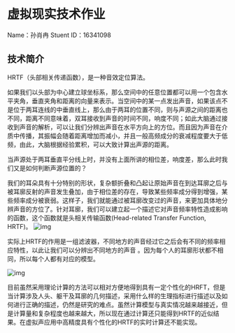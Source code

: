 # 虚拟现实技术作业

 Name：孙肖冉        Stuent ID：16341098

 ## 技术简介

HRTF（头部相关传递函数），是一种音效定位算法。

如果我们以头部为中心建立球坐标系，那么空间中的任意位置都可以用一个包含水平夹角，垂直夹角和距离的向量来表示。当空间中的某一点发出声音，如果该点不是位于两耳连线的中垂直线上，那么由于两耳的位置不同，则与声源之间的距离也不同，距离不同意味着，双耳接收到声音的时间不同，响度不同；如此大脑通过接收到声音的解析，可以让我们分辨出声音在水平方向上的方位。而且因为声音在介质中传播，其振幅会随着距离增加而减小，并且一般高频成分的衰减程度要大于低频，由此，大脑根据经验累积，可以大致计算出声源的距离。

当声源处于两耳垂直平分线上时，并没有上面所讲的相位差，响度差，那么此时我们又是如何判断声源位置的？

我们的耳朵具有十分特别的形状，复杂额折叠和凸起让原始声音在到达耳廓之后与被耳廓反射的声音发生叠加，由于相位差的存在，导致某些频率成分得到增强，某些频率成分被衰弱。这样子，我们就能通过被耳廓改变过的声音，来更加具体地分辨声音的方位了。针对耳廓，我们可以建立起一个描述它对声音频率特性造成影响的函数，这个函数就是头相关传输函数(Head-related Transfer Function, HRTF)。
![img](https://pic4.zhimg.com/80/v2-5a20b09d450f7180b1e6aaf7b584abdb_hd.jpg) 

实际上HRTF的作用是一组滤波器，不同地方的声音经过它之后会有不同的频率相应特性，以此让我们可以分辨出不同地方的声音 。因为每个人的耳廓形状都不相同，所以每个人都有对应的模型。

![img](C:\Users\Think\Desktop\800px-HRTF.svg.png)

目前虽然采用理论计算的方法可以相对方便地得到具有一定个性化的HRFT，但是当计算涉及人头、躯干及耳廓的几何描述，采用什么样的生理指标进行描述以及如何进行正确的描述，仍然是研究的难点。虽然计算模型与真实情况越来越接近，但是计算量和复杂程度也越来越大，所以现在通过计算还只能得到HRTF的近似结果。在虚拟声应用中高精度具有个性化的HRTF的实时计算还不能实现。

 





   

 

